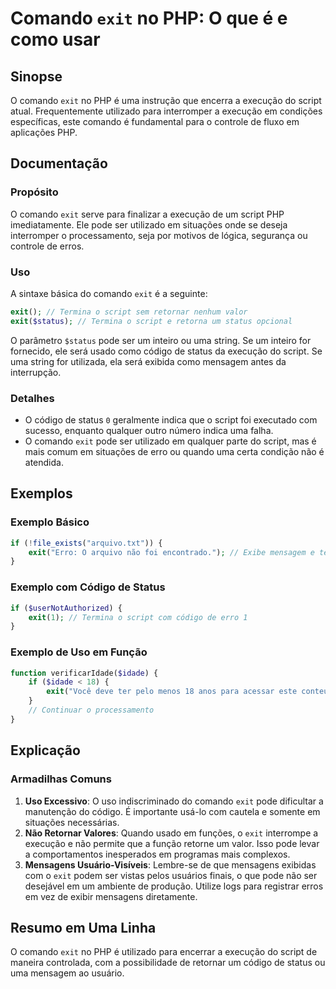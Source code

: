 <!--
Meta Description: # Comando `exit` no PHP: O que é e como usar ## Sinopse O comando `exit` no PHP é uma instrução que encerra a execução do script atual. Frequentemente...
Meta Keywords: exit, script, php, comando, uma
-->

# Comando `exit` no PHP: O que é e como usar

## Sinopse
O comando `exit` no PHP é uma instrução que encerra a execução do script atual. Frequentemente utilizado para interromper a execução em condições específicas, este comando é fundamental para o controle de fluxo em aplicações PHP.

## Documentação
### Propósito
O comando `exit` serve para finalizar a execução de um script PHP imediatamente. Ele pode ser utilizado em situações onde se deseja interromper o processamento, seja por motivos de lógica, segurança ou controle de erros.

### Uso
A sintaxe básica do comando `exit` é a seguinte:
```php
exit(); // Termina o script sem retornar nenhum valor
exit($status); // Termina o script e retorna um status opcional
```
O parâmetro `$status` pode ser um inteiro ou uma string. Se um inteiro for fornecido, ele será usado como código de status da execução do script. Se uma string for utilizada, ela será exibida como mensagem antes da interrupção.

### Detalhes
- O código de status `0` geralmente indica que o script foi executado com sucesso, enquanto qualquer outro número indica uma falha.
- O comando `exit` pode ser utilizado em qualquer parte do script, mas é mais comum em situações de erro ou quando uma certa condição não é atendida.

## Exemplos
### Exemplo Básico
```php
if (!file_exists("arquivo.txt")) {
    exit("Erro: O arquivo não foi encontrado."); // Exibe mensagem e termina o script
}
```

### Exemplo com Código de Status
```php
if ($userNotAuthorized) {
    exit(1); // Termina o script com código de erro 1
}
```

### Exemplo de Uso em Função
```php
function verificarIdade($idade) {
    if ($idade < 18) {
        exit("Você deve ter pelo menos 18 anos para acessar este conteúdo.");
    }
    // Continuar o processamento
}
```

## Explicação
### Armadilhas Comuns
1. **Uso Excessivo**: O uso indiscriminado do comando `exit` pode dificultar a manutenção do código. É importante usá-lo com cautela e somente em situações necessárias.
2. **Não Retornar Valores**: Quando usado em funções, o `exit` interrompe a execução e não permite que a função retorne um valor. Isso pode levar a comportamentos inesperados em programas mais complexos.
3. **Mensagens Usuário-Visíveis**: Lembre-se de que mensagens exibidas com o `exit` podem ser vistas pelos usuários finais, o que pode não ser desejável em um ambiente de produção. Utilize logs para registrar erros em vez de exibir mensagens diretamente.

## Resumo em Uma Linha
O comando `exit` no PHP é utilizado para encerrar a execução do script de maneira controlada, com a possibilidade de retornar um código de status ou uma mensagem ao usuário.